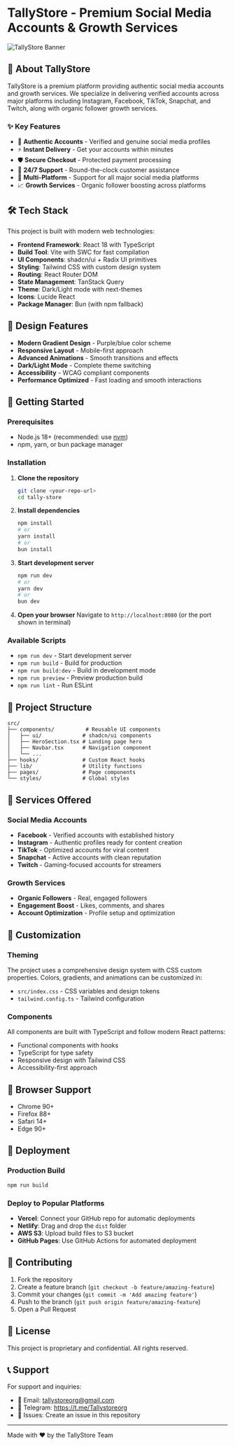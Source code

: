 # TallyStore - Premium Social Media Accounts & Growth Services

![TallyStore Banner](https://img.shields.io/badge/TallyStore-Premium%20Social%20Media%20Services-8b5cf6?style=for-the-badge&logo=social-blade&logoColor=white)

## 🚀 About TallyStore

TallyStore is a premium platform providing authentic social media accounts and growth services. We specialize in delivering verified accounts across major platforms including Instagram, Facebook, TikTok, Snapchat, and Twitch, along with organic follower growth services.

### ✨ Key Features

- 🔐 **Authentic Accounts** - Verified and genuine social media profiles
- ⚡ **Instant Delivery** - Get your accounts within minutes
- 🛡️ **Secure Checkout** - Protected payment processing
- 🌟 **24/7 Support** - Round-the-clock customer assistance
- 📱 **Multi-Platform** - Support for all major social media platforms
- 📈 **Growth Services** - Organic follower boosting across platforms

## 🛠️ Tech Stack

This project is built with modern web technologies:

- **Frontend Framework**: React 18 with TypeScript
- **Build Tool**: Vite with SWC for fast compilation
- **UI Components**: shadcn/ui + Radix UI primitives
- **Styling**: Tailwind CSS with custom design system
- **Routing**: React Router DOM
- **State Management**: TanStack Query
- **Theme**: Dark/Light mode with next-themes
- **Icons**: Lucide React
- **Package Manager**: Bun (with npm fallback)

## 🎨 Design Features

- **Modern Gradient Design** - Purple/blue color scheme
- **Responsive Layout** - Mobile-first approach
- **Advanced Animations** - Smooth transitions and effects
- **Dark/Light Mode** - Complete theme switching
- **Accessibility** - WCAG compliant components
- **Performance Optimized** - Fast loading and smooth interactions

## 🚦 Getting Started

### Prerequisites

- Node.js 18+ (recommended: use [nvm](https://github.com/nvm-sh/nvm))
- npm, yarn, or bun package manager

### Installation

1. **Clone the repository**
   ```bash
   git clone <your-repo-url>
   cd tally-store
   ```

2. **Install dependencies**
   ```bash
   npm install
   # or
   yarn install
   # or
   bun install
   ```

3. **Start development server**
   ```bash
   npm run dev
   # or
   yarn dev
   # or
   bun dev
   ```

4. **Open your browser**
   Navigate to `http://localhost:8080` (or the port shown in terminal)

### Available Scripts

- `npm run dev` - Start development server
- `npm run build` - Build for production
- `npm run build:dev` - Build in development mode
- `npm run preview` - Preview production build
- `npm run lint` - Run ESLint

## 📁 Project Structure

```
src/
├── components/          # Reusable UI components
│   ├── ui/             # shadcn/ui components
│   ├── HeroSection.tsx # Landing page hero
│   ├── Navbar.tsx      # Navigation component
│   └── ...
├── hooks/              # Custom React hooks
├── lib/                # Utility functions
├── pages/              # Page components
└── styles/             # Global styles
```

## 🎯 Services Offered

### Social Media Accounts
- **Facebook** - Verified accounts with established history
- **Instagram** - Authentic profiles ready for content creation
- **TikTok** - Optimized accounts for viral content
- **Snapchat** - Active accounts with clean reputation
- **Twitch** - Gaming-focused accounts for streamers

### Growth Services
- **Organic Followers** - Real, engaged followers
- **Engagement Boost** - Likes, comments, and shares
- **Account Optimization** - Profile setup and optimization

## 🔧 Customization

### Theming
The project uses a comprehensive design system with CSS custom properties. Colors, gradients, and animations can be customized in:
- `src/index.css` - CSS variables and design tokens
- `tailwind.config.ts` - Tailwind configuration

### Components
All components are built with TypeScript and follow modern React patterns:
- Functional components with hooks
- TypeScript for type safety
- Responsive design with Tailwind CSS
- Accessibility-first approach

## 📱 Browser Support

- Chrome 90+
- Firefox 88+
- Safari 14+
- Edge 90+

## 🚀 Deployment

### Production Build
```bash
npm run build
```

### Deploy to Popular Platforms
- **Vercel**: Connect your GitHub repo for automatic deployments
- **Netlify**: Drag and drop the `dist` folder
- **AWS S3**: Upload build files to S3 bucket
- **GitHub Pages**: Use GitHub Actions for automated deployment

## 🤝 Contributing

1. Fork the repository
2. Create a feature branch (`git checkout -b feature/amazing-feature`)
3. Commit your changes (`git commit -m 'Add amazing feature'`)
4. Push to the branch (`git push origin feature/amazing-feature`)
5. Open a Pull Request

## 📄 License

This project is proprietary and confidential. All rights reserved.

## 📞 Support

For support and inquiries:
- 📧 Email: tallystoreorg@gmail.com
- 💬 Telegram: https://t.me/Tallystoreorg
- 🐛 Issues: Create an issue in this repository

---

Made with ❤️ by the TallyStore Team
